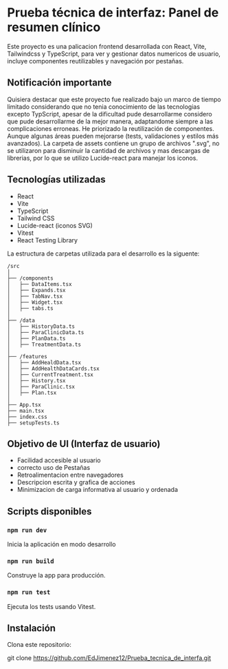 # Prueba técnica de interfaz: Panel de resumen clínico

Este proyecto es una palicacion frontend desarrollada con React, Vite, Tailwindcss y TypeScript, para ver y gestionar datos numericos de usuario, incluye componentes reutilizables y navegación por pestañas.

## Notificación importante

Quisiera destacar que este proyecto fue realizado bajo un marco de tiempo limitado considerando que no tenia conocimiento de las tecnologias excepto TypScript, apesar de la dificultad pude desarrollarme considero que pude desarrollarme de la mejor manera, adaptandome siempre a las complicaciones erroneas.
He priorizado la reutilización de componentes.  
Aunque algunas áreas pueden mejorarse (tests, validaciones y estilos más avanzados).
La carpeta de assets contiene un grupo de archivos ".svg", no se utilizaron para disminuir la cantidad de archivos y mas descargas de librerias, por lo que se utilizo Lucide-react para manejar los iconos.

## Tecnologías utilizadas

- React 
- Vite 
- TypeScript
- Tailwind CSS 
- Lucide-react (iconos SVG)
- Vitest 
- React Testing Library

La estructura de carpetas utilizada para el desarrollo es la siguente: 
```
/src
│
├── /components
│   ├── DataItems.tsx
│   ├── Expands.tsx
│   ├── TabNav.tsx
│   ├── Widget.tsx
│   ├── tabs.ts
│
├── /data
│   ├── HistoryData.ts
│   ├── ParaClinicData.ts
│   ├── PlanData.ts
│   ├── TreatmentData.ts
│
├── /features
│   ├── AddHealdData.tsx
│   ├── AddHealthDataCards.tsx
│   ├── CurrentTreatment.tsx
│   ├── History.tsx
│   ├── ParaClinic.tsx
│   ├── Plan.tsx
│
├── App.tsx
├── main.tsx  
├── index.css 
├── setupTests.ts
```


## Objetivo de UI (Interfaz de usuario)
- Facilidad accesible al usuario
- correcto uso de Pestañas
- Retroalimentacion entre navegadores
- Descripcion escrita y grafica de acciones
- Minimizacion de carga informativa al usuario y ordenada

## Scripts disponibles
### `npm run dev`
Inicia la aplicación en modo desarrollo
### `npm run build`
Construye la app para producción.
### `npm run test`
Ejecuta los tests usando Vitest.




## Instalación
Clona este repositorio:


git clone https://github.com/EdJimenez12/Prueba_tecnica_de_interfa.git
